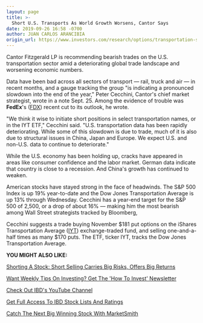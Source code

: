 ```yaml
---
layout: page
title: >-
  Short U.S. Transports As World Growth Worsens, Cantor Says
date: 2019-09-26 16:58 -0700
author: JUAN CARLOS ARANCIBIA
origin_url: https://www.investors.com/research/options/transportation-sector-hurt-world-growth-worsens-cantor-says/
---
```






Cantor Fitzgerald LP is recommending bearish trades on the U.S. transportation sector amid a deteriorating global trade landscape and worsening economic numbers.




Data have been bad across all sectors of transport — rail, truck and air — in recent months, and a gauge tracking the group "is indicating a pronounced slowdown into the end of the year," Peter Cecchini, Cantor's chief market strategist, wrote in a note Sept. 25. Among the evidence of trouble was **FedEx**'s ([FDX](https://research.investors.com/quote.aspx?symbol=FDX)) recent cut to its outlook, he wrote.


"We think it wise to initiate short positions in select transportation names, or in the IYT ETF," Cecchini said. "U.S. transportation data has been rapidly deteriorating. While some of this slowdown is due to trade, much of it is also due to structural issues in China, Japan and Europe. We expect U.S. and non-U.S. data to continue to deteriorate."


While the U.S. economy has been holding up, cracks have appeared in areas like consumer confidence and the labor market. German data indicate that country is close to a recession. And China's growth has continued to weaken.


American stocks have stayed strong in the face of headwinds. The S&P 500 Index is up 19% year-to-date and the Dow Jones Transportation Average is up 13% through Wednesday. Cecchini has a year-end target for the S&P 500 of 2,500, or a drop of about 16% — making him the most bearish among Wall Street strategists tracked by Bloomberg,


Cecchini suggests a trade buying November $181 put options on the iShares Transportation Average ([IYT](https://research.investors.com/quote.aspx?symbol=IYT)) exchange-traded fund, and selling one-and-a-half times as many $170 puts. The ETF, ticker IYT, tracks the Dow Jones Transportation Average.


**YOU MIGHT ALSO LIKE:**


[Shorting A Stock: Short Selling Carries Big Risks, Offers Big Returns](https://www.investors.com/videos/shorting-a-stock-short-selling-carries-big-risks-offers-big-returns/)


[Want Weekly Tips On Investing? Get The 'How To Invest' Newsletter](https://shop.investors.com/offer/splashresponsive.aspx?id=newsletters-howtoinvest)


[Check Out IBD's YouTube Channel](https://www.youtube.com/investorsbusinessdaily)


[Get Full Access To IBD Stock Lists And Ratings](https://www.investors.com/product/ibd-digital/?artProdLink=IBD_Digital)


[Catch The Next Big Winning Stock With MarketSmith](https://shop.investors.com/offer/splashresponsive.aspx?id=ms-3weeks)




